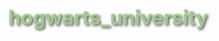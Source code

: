 # hogwarts_university
<!DOCTYPE html>
<html lang="ru">
<head>
    <meta charset="UTF-8">
    <meta name="viewport" content="width=device-width, initial-scale=1.0">
    <title>Хогвартс: Учёба для Слизерина</title>
    <style>
        @import url('https://fonts.googleapis.com/css2?family=EB+Garamond&display=swap');

        body {
            font-family: 'EB Garamond', serif;
            background-color: #0d1117;
            color: #d4d4d4;
            margin: 0;
            padding: 0;
            background-image: url('https://www.transparenttextures.com/patterns/black-paper.png');
        }

        h1, h2 {
            text-align: center;
            color: #a3c98f; /* Светло-зелёный цвет */
            text-shadow: 2px 2px 4px rgba(0, 0, 0, 0.7);
            font-size: 2.5em;
        }

        h2 {
            font-size: 1.8em;
            margin-bottom: 10px;
        }

        .section {
            margin: 30px auto;
            max-width: 700px;
            background-color: #0f1a12;
            border: 2px solid #3b4f37;
            padding: 20px;
            border-radius: 10px;
            box-shadow: 0 4px 8px rgba(0, 0, 0, 0.5);
        }

        .section h3 {
            color: #8ac79a;
            border-bottom: 1px solid #3b4f37;
            padding-bottom: 5px;
        }

        button {
            background-color: #4a6a5d;
            color: #e5e5e5;
            border: none;
            padding: 8px 12px;
            margin: 5px;
            cursor: pointer;
            border-radius: 5px;
            font-size: 1em;
            transition: background-color 0.3s ease;
        }

        button:hover {
            background-color: #6b8e6b;
        }

        input {
            background-color: #222e24;
            color: #d4d4d4;
            border: 1px solid #3b4f37;
            padding: 5px;
            margin: 5px;
            border-radius: 5px;
            width: calc(100% - 12px);
            font-size: 1em;
        }

        .score {
            font-size: 1.2em;
            font-weight: bold;
            color: #a3c98f;
            text-align: center;
        }

        ul {
            list-style: none;
            padding: 0;
        }

        li {
            margin: 10px 0;
            font-size: 1.1em;
            display: flex;
            justify-content: space-between;
            align-items: center;
        }

        .completed {
            text-decoration: line-through;
            color: #707070;
        }
    </style>
</head>
<body>
    <h1>Хогвартс: Учёба для Слизерина</h1>
    <h2>3-й семестр</h2>

    <div class="section">
        <p class="score">Очки для факультета Слизерин: <span id="points">0</span></p>

        <!-- Задания по предметам -->
        <h3>Задания по предметам</h3>
        <ul id="tasks">
            <li>
                <span>Зельеварение: Изучить ферментативные реакции</span>
                <button onclick="completeTask(this, 10)">Завершить (+10 очков)</button>
            </li>
        </ul>
        <!-- Добавить задание -->
        <input type="text" id="taskInput" placeholder="Название нового задания">
        <input type="number" id="taskPoints" placeholder="Очки">
        <button onclick="addTask()">Добавить задание</button>

        <!-- Сайд-квесты -->
        <h3>Сайд-квесты</h3>
        <ul id="sideQuests">
            <li>
                <span>Плавание 2 раза в неделю</span>
                <button onclick="completeTask(this, 5)">Завершить (+5 очков)</button>
            </li>
        </ul>
        <!-- Добавить сайд-квест -->
        <input type="text" id="sideInput" placeholder="Название нового сайд-квеста">
        <input type="number" id="sidePoints" placeholder="Очки">
        <button onclick="addSideQuest()">Добавить сайд-квест</button>
    </div>

    <script>
        let totalPoints = 0;

        // Завершить задание
        function completeTask(button, points) {
            totalPoints += points;
            document.getElementById('points').textContent = totalPoints;

            const taskItem = button.parentElement;
            taskItem.querySelector('span').classList.add('completed');
            button.remove();
        }

        // Добавить новое задание по предметам
        function addTask() {
            const taskText = document.getElementById('taskInput').value;
            const taskPoints = parseInt(document.getElementById('taskPoints').value);

            if (taskText && taskPoints) {
                const tasksList = document.getElementById('tasks');
                const newTask = document.createElement('li');
                newTask.innerHTML = `
                    <span>${taskText}</span>
                    <button onclick="completeTask(this, ${taskPoints})">Завершить (+${taskPoints} очков)</button>
                `;
                tasksList.appendChild(newTask);
                document.getElementById('taskInput').value = '';
                document.getElementById('taskPoints').value = '';
            }
        }

        // Добавить новый сайд-квест
        function addSideQuest() {
            const sideText = document.getElementById('sideInput').value;
            const sidePoints = parseInt(document.getElementById('sidePoints').value);

            if (sideText && sidePoints) {
                const sideList = document.getElementById('sideQuests');
                const newQuest = document.createElement('li');
                newQuest.innerHTML = `
                    <span>${sideText}</span>
                    <button onclick="completeTask(this, ${sidePoints})">Завершить (+${sidePoints} очков)</button>
                `;
                sideList.appendChild(newQuest);
                document.getElementById('sideInput').value = '';
                document.getElementById('sidePoints').value = '';
            }
        }
    </script>
</body>
</html>
